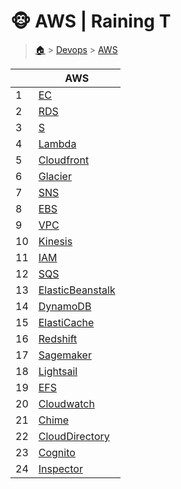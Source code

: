 # 🐵 AWS  | Raining T

> [🏠](/) > [Devops](/devops) > [AWS](/devops/AWS)

<table><thead><tr><th></th><th>AWS</th></tr></thead><tbody><tr><td>1</td><td><a href="/devops/AWS/01-EC2">EC</a></td></tr><tr><td>2</td><td><a href="/devops/AWS/02-RDS">RDS</a></td></tr><tr><td>3</td><td><a href="/devops/AWS/03-S3">S</a></td></tr><tr><td>4</td><td><a href="/devops/AWS/04-Lambda">Lambda</a></td></tr><tr><td>5</td><td><a href="/devops/AWS/05-Cloudfront">Cloudfront</a></td></tr><tr><td>6</td><td><a href="/devops/AWS/06-Glacier">Glacier</a></td></tr><tr><td>7</td><td><a href="/devops/AWS/07-SNS">SNS</a></td></tr><tr><td>8</td><td><a href="/devops/AWS/08-EBS">EBS</a></td></tr><tr><td>9</td><td><a href="/devops/AWS/09-VPC">VPC</a></td></tr><tr><td>10</td><td><a href="/devops/AWS/10-Kinesis">Kinesis</a></td></tr><tr><td>11</td><td><a href="/devops/AWS/11-IAM">IAM</a></td></tr><tr><td>12</td><td><a href="/devops/AWS/12-SQS">SQS</a></td></tr><tr><td>13</td><td><a href="/devops/AWS/13-ElasticBeanstalk">ElasticBeanstalk</a></td></tr><tr><td>14</td><td><a href="/devops/AWS/14-DynamoDB">DynamoDB</a></td></tr><tr><td>15</td><td><a href="/devops/AWS/15-ElastiCache">ElastiCache</a></td></tr><tr><td>16</td><td><a href="/devops/AWS/16-Redshift">Redshift</a></td></tr><tr><td>17</td><td><a href="/devops/AWS/17-Sagemaker">Sagemaker</a></td></tr><tr><td>18</td><td><a href="/devops/AWS/18-Lightsail">Lightsail</a></td></tr><tr><td>19</td><td><a href="/devops/AWS/19-EFS">EFS</a></td></tr><tr><td>20</td><td><a href="/devops/AWS/20-Cloudwatch">Cloudwatch</a></td></tr><tr><td>21</td><td><a href="/devops/AWS/21-Chime">Chime</a></td></tr><tr><td>22</td><td><a href="/devops/AWS/22-CloudDirectory">CloudDirectory</a></td></tr><tr><td>23</td><td><a href="/devops/AWS/23-Cognito">Cognito</a></td></tr><tr><td>24</td><td><a href="/devops/AWS/24-Inspector">Inspector</a></td></tr></tbody></table>

